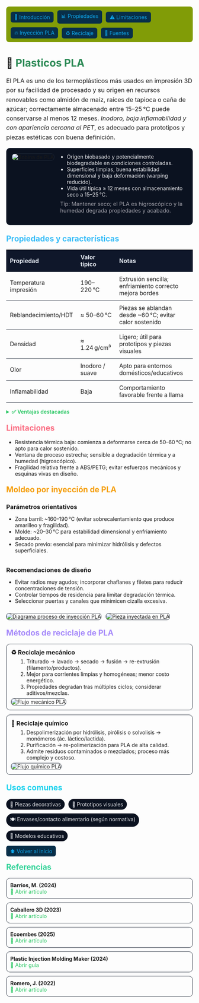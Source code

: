 
<p style="display:flex; gap:10px; flex-wrap:wrap; align-items:center; background:#819C07; padding:10px 12px; border-radius:8px;">
  <a href="#intro" style="text-decoration:none; color:#0ea5e9; background:#082f49; padding:6px 10px; border-radius:6px;">🏁 Introducción</a>
  <a href="#propiedades" style="text-decoration:none; color:#0ea5e9; background:#082f49; padding:6px 10px; border-radius:6px;">📊 Propiedades</a>
  <a href="#limitaciones" style="text-decoration:none; color:#0ea5e9; background:#082f49; padding:6px 10px; border-radius:6px;">⚠️ Limitaciones</a>
  <a href="#inyeccion" style="text-decoration:none; color:#0ea5e9; background:#082f49; padding:6px 10px; border-radius:6px;">🔥 Inyección PLA</a>
  <a href="#reciclaje" style="text-decoration:none; color:#0ea5e9; background:#082f49; padding:6px 10px; border-radius:6px;">♻️ Reciclaje</a>
  <a href="#referencias" style="text-decoration:none; color:#0ea5e9; background:#082f49; padding:6px 10px; border-radius:6px;">🔗 Fuentes</a>
</p>

<!-- Título -->
 # 🧃 <span style="color:#2E8B57;">Plasticos PLA</span>

<p style="font-size:1.02rem; line-height:1.55;">
El PLA es uno de los termoplásticos más usados en impresión 3D por su facilidad de procesado y su origen en recursos renovables como almidón de maíz, raíces de tapioca o caña de azúcar; correctamente almacenado entre 15–25 °C puede conservarse al menos 12 meses. <em>Inodoro, baja inflamabilidad y con apariencia cercana al PET</em>, es adecuado para prototipos y piezas estéticas con buena definición. 
</p>

<!-- Hero/Imagen principal -->
<div style="display:flex; gap:16px; flex-wrap:wrap; align-items:flex-start; background:#0b1220; border:1px solid #1f2937; padding:14px; border-radius:10px;">
  <img src="#" alt="Bobina de PLA" style="max-width:320px; border-radius:8px; border:1px solid #1f2937;">
  <div style="min-width:260px; flex:1;">
    <ul style="margin:0; padding-left:18px; color:#e5e7eb;">
      <li>Origen biobasado y potencialmente biodegradable en condiciones controladas.</li>
      <li>Superficies limpias, buena estabilidad dimensional y baja deformación (warping reducido).</li>
      <li>Vida útil típica ≥ 12 meses con almacenamiento seco a 15–25 °C.</li>
    </ul>
    <p style="margin-top:8px; font-size:0.92rem; color:#a1a1aa;">
      Tip: Mantener seco; el PLA es higroscópico y la humedad degrada propiedades y acabado.
    </p>
  </div>
</div>

<!-- Propiedades -->
<h2 id="propiedades" style="color:#38bdf8; margin-top:24px;">Propiedades y características</h2>

<!-- Tabla de propiedades rápidas -->
<table style="width:100%; border-collapse:collapse; font-size:0.98rem;">
  <thead>
    <tr style="background:#0f172a; color:#e2e8f0;">
      <th style="text-align:left; padding:10px; border-bottom:1px solid #1f2937;">Propiedad</th>
      <th style="text-align:left; padding:10px; border-bottom:1px solid #1f2937;">Valor típico</th>
      <th style="text-align:left; padding:10px; border-bottom:1px solid #1f2937;">Notas</th>
    </tr>
  </thead>
  <tbody>
    <tr>
      <td style="padding:10px; border-bottom:1px solid #1f2937;">Temperatura impresión</td>
      <td style="padding:10px; border-bottom:1px solid #1f2937;">190–220 °C</td>
      <td style="padding:10px; border-bottom:1px solid #1f2937;">Extrusión sencilla; enfriamiento correcto mejora bordes</td>
    </tr>
    <tr>
      <td style="padding:10px; border-bottom:1px solid #1f2937;">Reblandecimiento/HDT</td>
      <td style="padding:10px; border-bottom:1px solid #1f2937;">≈ 50–60 °C</td>
      <td style="padding:10px; border-bottom:1px solid #1f2937;">Piezas se ablandan desde ~60 °C; evitar calor sostenido</td>
    </tr>
    <tr>
      <td style="padding:10px; border-bottom:1px solid #1f2937;">Densidad</td>
      <td style="padding:10px; border-bottom:1px solid #1f2937;">≈ 1.24 g/cm³</td>
      <td style="padding:10px; border-bottom:1px solid #1f2937;">Ligero; útil para prototipos y piezas visuales</td>
    </tr>
    <tr>
      <td style="padding:10px; border-bottom:1px solid #1f2937;">Olor</td>
      <td style="padding:10px; border-bottom:1px solid #1f2937;">Inodoro / suave</td>
      <td style="padding:10px; border-bottom:1px solid #1f2937;">Apto para entornos domésticos/educativos</td>
    </tr>
    <tr>
      <td style="padding:10px; border-bottom:1px solid #1f2937;">Inflamabilidad</td>
      <td style="padding:10px; border-bottom:1px solid #1f2937;">Baja</td>
      <td style="padding:10px; border-bottom:1px solid #1f2937;">Comportamiento favorable frente a llama</td>
    </tr>
  </tbody>
</table>

<!-- Lista de ventajas claves -->
<details style="margin-top:10px;">
  <summary style="cursor:pointer; font-weight:600; color:#22c55e;">✅ Ventajas destacadas</summary>
  <ul style="margin-top:8px;">
    <li>Resistencia suficiente y buena rigidez para prototipos estéticos y piezas con mucho detalle.</li>
    <li>Transparencia/opacidad según formulación; buen brillo y acabado decorativo.</li>
    <li>Estabilidad dimensional y menor contracción entre capas; warping reducido.</li>
    <li>Compatible con contacto alimentario si se cumplen exigencias y procesos de post-tratamiento adecuados.</li>
  </ul>
</details>

<!-- Limitaciones -->
<h2 id="limitaciones" style="color:#fb7185; margin-top:22px;">Limitaciones</h2>

<ul>
  <li>Resistencia térmica baja: comienza a deformarse cerca de 50–60 °C; no apto para calor sostenido.</li>
  <li>Ventana de proceso estrecha; sensible a degradación térmica y a humedad (higroscópico).</li>
  <li>Fragilidad relativa frente a ABS/PETG; evitar esfuerzos mecánicos y esquinas vivas en diseño.</li>
</ul>

<!-- Inyección de PLA -->
<h2 id="inyeccion" style="color:#f59e0b; margin-top:22px;">Moldeo por inyección de PLA</h2>

<div style="display:flex; gap:14px; flex-wrap:wrap;">
  <div style="flex:1; min-width:260px;">
    <h3 style="margin:6px 0;">Parámetros orientativos</h3>
    <ul>
      <li>Zona barril: ~160–190 °C (evitar sobrecalentamiento que produce amarilleo y fragilidad).</li>
      <li>Molde: ~20–30 °C para estabilidad dimensional y enfriamiento adecuado.</li>
      <li>Secado previo: esencial para minimizar hidrólisis y defectos superficiales.</li>
    </ul>
  </div>
  <div style="flex:1; min-width:260px;">
    <h3 style="margin:6px 0;">Recomendaciones de diseño</h3>
    <ul>
      <li>Evitar radios muy agudos; incorporar chaflanes y filetes para reducir concentraciones de tensión.</li>
      <li>Controlar tiempos de residencia para limitar degradación térmica.</li>
      <li>Seleccionar puertas y canales que minimicen cizalla excesiva.</li>
    </ul>
  </div>
</div>

<!-- Placeholder para imágenes técnicas -->
<div style="margin-top:10px; display:flex; gap:12px; flex-wrap:wrap;">
  <img src="#" alt="Diagrama proceso de inyección PLA" style="max-width:300px; border:1px solid #1f2937; border-radius:8px;">
  <img src="#" alt="Pieza inyectada en PLA" style="max-width:300px; border:1px solid #1f2937; border-radius:8px;">
</div>

<!-- Reciclaje -->
<h2 id="reciclaje" style="color:#a78bfa; margin-top:22px;">Métodos de reciclaje de PLA</h2>

<div style="display:grid; grid-template-columns:repeat(auto-fit,minmax(260px,1fr)); gap:12px;">
  <div style="border:1px solid #1f2937; border-radius:10px; padding:12px;">
    <h3 style="margin:0 0 6px;">♻️ Reciclaje mecánico</h3>
    <ol style="margin:0 0 6px 18px;">
      <li>Triturado → lavado → secado → fusión → re-extrusión (filamento/productos).</li>
      <li>Mejor para corrientes limpias y homogéneas; menor costo energético.</li>
      <li>Propiedades degradan tras múltiples ciclos; considerar aditivos/mezclas.</li>
    </ol>
    <img src="#" alt="Flujo mecánico PLA" style="max-width:100%; border:1px solid #1f2937; border-radius:8px;">
  </div>
  <div style="border:1px solid #1f2937; border-radius:10px; padding:12px;">
    <h3 style="margin:0 0 6px;">🧪 Reciclaje químico</h3>
    <ol style="margin:0 0 6px 18px;">
      <li>Despolimerización por hidrólisis, pirólisis o solvolisis → monómeros (ác. láctico/lactida).</li>
      <li>Purificación → re-polimerización para PLA de alta calidad.</li>
      <li>Admite residuos contaminados o mezclados; proceso más complejo y costoso.</li>
    </ol>
    <img src="#" alt="Flujo químico PLA" style="max-width:100%; border:1px solid #1f2937; border-radius:8px;">
  </div>
</div>

<!-- Tarjetas rápidas de uso -->
<h2 style="color:#22d3ee; margin-top:22px;">Usos comunes</h2>
<div style="display:flex; gap:10px; flex-wrap:wrap;">
  <span style="background:#0b1220; color:#e5e7eb; padding:6px 10px; border-radius:999px;">🎨 Piezas decorativas</span>
  <span style="background:#0b1220; color:#e5e7eb; padding:6px 10px; border-radius:999px;">🧩 Prototipos visuales</span>
  <span style="background:#0b1220; color:#e5e7eb; padding:6px 10px; border-radius:999px;">🍽️ Envases/contacto alimentario (según normativa)</span>
  <span style="background:#0b1220; color:#e5e7eb; padding:6px 10px; border-radius:999px;">🧱 Modelos educativos</span>
</div>

<!-- Navegación al final -->
<p style="margin-top:18px;">
  <a href="#intro" style="text-decoration:none; background:#082f49; color:#0ea5e9; padding:6px 10px; border-radius:6px;">⬆️ Volver al inicio</a>
</p>

<!-- Referencias con “botones” -->
<h2 id="referencias" style="color:#34d399; margin-top:22px;">Referencias</h2>

<ul style="list-style:none; padding-left:0; display:grid; grid-template-columns:repeat(auto-fit,minmax(260px,1fr)); gap:10px;">
  <li style="border:1px solid #1f2937; border-radius:10px; padding:10px;">
    <strong>Barrios, M. (2024)</strong><br>
    <a href="https://gtaambiental.com/reciclaje-mecanico-y-quimico/" target="_blank" style="text-decoration:none; color:#22c55e;">🔗 Abrir artículo</a>
  </li>
  <li style="border:1px solid #1f2937; border-radius:10px; padding:10px;">
    <strong>Caballero 3D (2023)</strong><br>
    <a href="https://caballero3d.com/pla/" target="_blank" style="text-decoration:none; color:#22c55e;">🔗 Abrir artículo</a>
  </li>
  <li style="border:1px solid #1f2937; border-radius:10px; padding:10px;">
    <strong>Ecoembes (2025)</strong><br>
    <a href="https://reducereutilizarecicla.org/plastico-pla-usos-reciclaje/" target="_blank" style="text-decoration:none; color:#22c55e;">🔗 Abrir artículo</a>
  </li>
  <li style="border:1px solid #1f2937; border-radius:10px; padding:10px;">
    <strong>Plastic Injection Molding Maker (2024)</strong><br>
    <a href="https://www.djmolding.com/es/pla-injection-molding-a-comprehensive-guide/" target="_blank" style="text-decoration:none; color:#22c55e;">🔗 Abrir guía</a>
  </li>
  <li style="border:1px solid #1f2937; border-radius:10px; padding:10px;">
    <strong>Romero, J. (2022)</strong><br>
    <a href="https://sicnova3d.com/blog/experiencias-3d/que-es-el-pla-en-impresion-3d-y-para-que-se-utiliza/" target="_blank" style="text-decoration:none; color:#22c55e;">🔗 Abrir artículo</a>
  </li>
</ul>


